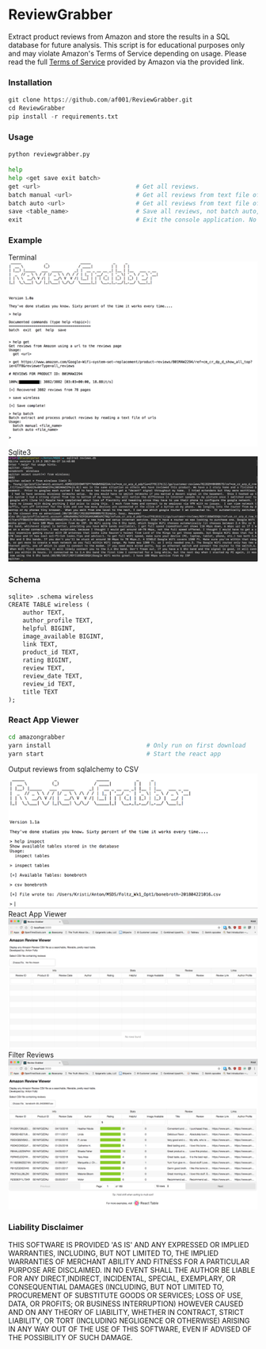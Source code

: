 # ReviewGrabber
Extract product reviews from Amazon and store the results in a SQL database for future analysis. This script is for educational purposes only and may violate Amazon's Terms of Service depending on usage. Please read the full [Terms of Service](https://www.amazon.com/gp/help/customer/display.html/ref=footer_cou?ie=UTF8&nodeId=508088) provided by Amazon via the provided link.

### Installation

``` python
git clone https://github.com/af001/ReviewGrabber.git
cd ReviewGrabber
pip install -r requirements.txt
```
### Usage

```bash
python reviewgrabber.py
```

```python
help
help <get save exit batch>
get <url>                           # Get all reviews.
batch manual <url>                  # Get all reviews from text file of URLs. Manually save.
batch auto <url>                    # Get all reviews from text file of URLs. Auto save to default table.
save <table_name>                   # Save all reviews, not batch auto, into a table named <table_name>
exit                                # Exit the console application. No save on exit.
```
### Example

Terminal
![alt text](https://github.com/af001/ReviewGrabber/blob/master/screenshots/terminal.png "Terminal View")
Sqlite3
![alt text](https://github.com/af001/ReviewGrabber/blob/master/screenshots/sqlite.png "Sqlite View")

### Schema
```sqlite
sqlite> .schema wireless
CREATE TABLE wireless (
	author TEXT,
	author_profile TEXT,
	helpful BIGINT,
	image_available BIGINT,
	link TEXT,
	product_id TEXT,
	rating BIGINT,
	review TEXT,
	review_date TEXT,
	review_id TEXT,
	title TEXT
);
```
### React App Viewer
```bash
cd amazongrabber
yarn install                           # Only run on first download
yarn start                             # Start the react app
```
Output reviews from sqlalchemy to CSV
![alt text](https://github.com/af001/ReviewGrabber/blob/master/screenshots/AG2.png "Terminal View")
React App Viewer
![alt text](https://github.com/af001/ReviewGrabber/blob/master/screenshots/ReactApp.png "ReactApp")
Filter Reviews
![alt text](https://github.com/af001/ReviewGrabber/blob/master/screenshots/ReactApp4.png "ReactApp")

### Liability Disclaimer

THIS SOFTWARE IS PROVIDED 'AS IS' AND ANY EXPRESSED OR IMPLIED WARRANTIES, INCLUDING, BUT NOT LIMITED TO, THE IMPLIED WARRANTIES OF MERCHANT ABILITY AND FITNESS FOR A PARTICULAR PURPOSE ARE DISCLAIMED.  IN NO EVENT SHALL THE AUTHOR BE LIABLE FOR ANY DIRECT,INDIRECT, INCIDENTAL, SPECIAL, EXEMPLARY, OR CONSEQUENTIAL DAMAGES (INCLUDING, BUT NOT LIMITED TO, PROCUREMENT OF SUBSTITUTE GOODS OR SERVICES; LOSS OF USE, DATA, OR PROFITS; OR BUSINESS INTERRUPTION) HOWEVER CAUSED AND ON ANY THEORY OF LIABILITY, WHETHER IN CONTRACT, STRICT LIABILITY, OR TORT (INCLUDING NEGLIGENCE OR OTHERWISE) ARISING IN ANY WAY OUT OF THE USE OF THIS SOFTWARE, EVEN IF ADVISED OF THE POSSIBILITY OF SUCH DAMAGE.
